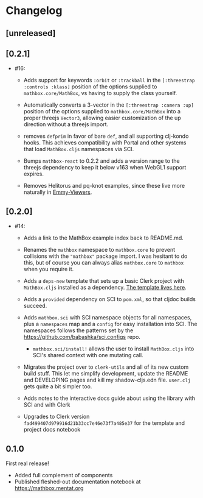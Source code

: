 # Changelog

## [unreleased]

## [0.2.1]

- #16:

  - Adds support for keywords `:orbit` or `:trackball` in the `[:threestrap
    :controls :klass]` position of the options supplied to
    `mathbox.core/MathBox`, vs having to supply the class yourself.

  - Automatically converts a 3-vector in the `[:threestrap :camera :up]`
    position of the options supplied to `mathbox.core/MathBox` into a proper
    threejs `Vector3`, allowing easier customization of the up direction without
    a threejs import.

  - removes `defprim` in favor of bare `def`, and all supporting clj-kondo
    hooks. This achieves compatibility with Portal and other systems that load
    `MathBox.cljs` namespaces via SCI.

  - Bumps `mathbox-react` to 0.2.2 and adds a version range to the threejs
    dependency to keep it below v163 when WebGL1 support expires.

  - Removes Helitorus and pq-knot examples, since these live more naturally in
    [Emmy-Viewers](https://github.com/mentat-collective/emmy-viewers).

## [0.2.0]

- #14:

  - Adds a link to the MathBox example index back to README.md.

  - Renames the `mathbox` namespace to `mathbox.core` to prevent collisions with
    the `"mathbox"` package import. I was hesitant to do this, but of course you
    can always alias `mathbox.core` to `mathbox` when you require it.

  - Adds a `deps-new` template that sets up a basic Clerk project with
    `MathBox.cljs` installed as a dependency. [The template lives
    here](https://github.com/mentat-collective/MathBox.cljs/tree/main/resources/mathbox/clerk).

  - Adds a `provided` dependency on SCI to `pom.xml`, so that cljdoc builds
    succeed.

  - Adds `mathbox.sci` with SCI namespace objects for all namespaces, plus a
    `namespaces` map and a `config` for easy installation into SCI. The
    namespaces follows the patterns set by the
    https://github.com/babashka/sci.configs repo.

    - `mathbox.sci/install!` allows the user to install `MathBox.cljs` into
      SCI's shared context with one mutating call.

  - Migrates the project over to `clerk-utils` and all of its new custom build
    stuff. This let me simplify development, update the README and DEVELOPING
    pages and kill my shadow-cljs.edn file. `user.clj` gets quite a bit simpler
    too.

  - Adds notes to the interactive docs guide about using the library with SCI
    and with Clerk

  - Upgrades to Clerk version `fad499407d979916d21b33cc7e46e73f7a485e37` for the
    template and project docs notebook

## 0.1.0

First real release!

- Added full complement of components
- Published fleshed-out documentation notebook at https://mathbox.mentat.org
